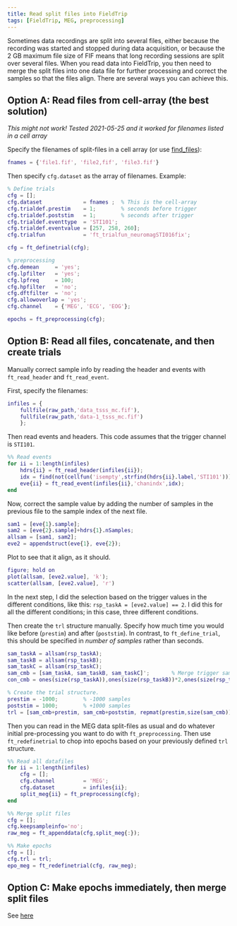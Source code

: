 ```yaml
---
title: Read split files into FieldTrip
tags: [FieldTrip, MEG, preprocessing]
---
```


Sometimes data recordings are split into several files, either because the recording was started and stopped during data acquisition, or because the 2 GB maximum file size of FIF means that long recording sessions are split over several files. When you read data into FieldTrip, you then need to merge the split files into one data file for further processing and correct the samples so that the files align. There are several ways you can achieve this.

## Option A: Read files from cell-array (the best solution)
*This might not work! Tested 2021-05-25 and it worked for filenames listed in a cell array*

Specify the filenames of split-files in a cell array (or use [find_files](https://github.com/natmegsweden/NatMEG_Wiki/wiki/How-to-find-all-raw-files-that-belongs-to-the-same-condition)):

```matlab
fnames = {'file1.fif', 'file2,fif', 'file3.fif'}
```
Then specify `cfg.dataset` as the array of filenames. Example:

```matlab
% Define trials
cfg = [];
cfg.dataset             = fnames ;  % This is the cell-array
cfg.trialdef.prestim    = 1;        % seconds before trigger
cfg.trialdef.poststim   = 1;        % seconds after trigger
cfg.trialdef.eventtype  = 'STI101';
cfg.trialdef.eventvalue = [257, 258, 260];
cfg.trialfun            = 'ft_trialfun_neuromagSTI016fix';

cfg = ft_definetrial(cfg);

% preprocessing
cfg.demean     = 'yes';
cfg.lpfilter   = 'yes';
cfg.lpfreq     = 100;
cfg.hpfilter   = 'no';
cfg.dftfilter  = 'no';
cfg.allowoverlap = 'yes';
cfg.channel    = {'MEG', 'ECG', 'EOG'};

epochs = ft_preprocessing(cfg);
```

## Option B: Read all files, concatenate, and then create trials
Manually correct sample info by reading the header and events with `ft_read_header` and `ft_read_event`. 

First, specify the filenames:

```matlab
infiles = {
    fullfile(raw_path,'data_tsss_mc.fif'),
    fullfile(raw_path,'data-1_tsss_mc.fif')
    };
```

Then read events and headers. This code assumes that the trigger channel is `STI101`.

```Matlab
%% Read events
for ii = 1:length(infiles)
    hdrs{ii} = ft_read_header(infiles{ii});
    idx = find(not(cellfun('isempty',strfind(hdrs{ii}.label,'STI101'))));
    eve{ii} = ft_read_event(infiles{ii},'chanindx',idx);
end
```

Now, correct the sample value by adding the number of samples in the previous file to the sample index of the next file.

```matlab
sam1 = [eve{1}.sample]; 
sam2 = [eve{2}.sample]+hdrs{1}.nSamples;
allsam = [sam1, sam2];
eve2 = appendstruct(eve{1}, eve{2});
```

Plot to see that it align, as it should.

```matlab
figure; hold on
plot(allsam, [eve2.value], 'k');
scatter(allsam, [eve2.value], 'r')
```

In the next step, I did the selection based on the trigger values in the different conditions, like this: `rsp_taskA = [eve2.value] == 2`. I did this for all the different conditions; in this case, three different conditions.

Then create the `trl` structure manually. Specify how much time you would like before (`prestim`) and after (`poststim`). In contrast, to `ft_define_trial`, this should be specified in *number of samples* rather than seconds.

```matlab
sam_taskA = allsam(rsp_taskA);
sam_taskB = allsam(rsp_taskB);
sam_taskC = allsam(rsp_taskC);
sam_cmb = [sam_taskA, sam_taskB, sam_taskC]'; 		% Merge trigger samples
con_cmb = ones(size(rsp_taskA)),ones(size(rsp_taskB))*2,ones(size(rsp_taskC))*3]'; 	% Create label for conditions for bookkeeping.

% Create the trial structure.
prestim = -1000; 		% -1000 samples
poststim = 1000; 		% +1000 samples
trl = [sam_cmb+prestim, sam_cmb+poststim, repmat(prestim,size(sam_cmb)), con_cmb];
```

Then you can read in the MEG data split-files as usual and do whatever initial pre-processing you want to do with `ft_preprocessing`. Then use `ft_redefinetrial` to chop into epochs based on your previously defined `trl` structure.

```Matlab
%% Read all datafiles
for ii = 1:length(infiles)
    cfg = [];
    cfg.channel         = 'MEG';
    cfg.dataset         = infiles{ii};
    split_meg{ii} = ft_preprocessing(cfg);
end

%% Merge split files
cfg = [];
cfg.keepsampleinfo='no';
raw_meg = ft_appenddata(cfg,split_meg{:});

%% Make epochs
cfg = [];
cfg.trl = trl;
epo_meg = ft_redefinetrial(cfg, raw_meg);
```


## Option C: Make epochs immediately, then merge split files

See [here](https://github.com/natmegsweden/NatMEG_Wiki/wiki/Ignore-trials-split-between-fif-files)

